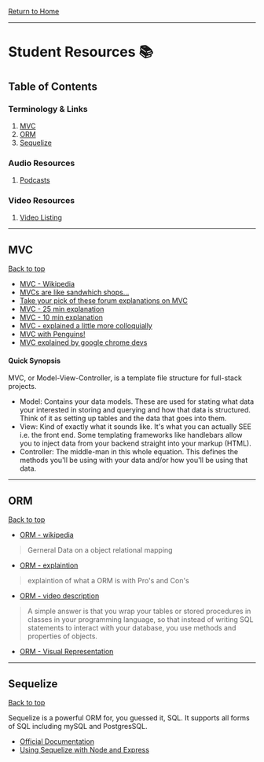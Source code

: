 [Return to Home](../../../README.md)

<hr>

# Student Resources :books:

## Table of Contents

### Terminology & Links

01. [MVC](#mvc)
02. [ORM](#orm)
03. [Sequelize](#sequelize)

### Audio Resources
01.  [Podcasts](/podcasts.md)

### Video Resources
01. [Video Listing](/video.md)

<hr>

## MVC

[Back to top](#student-resources)

* [MVC - Wikipedia](https://en.wikipedia.org/wiki/Model%E2%80%93view%E2%80%93controller)
* [MVCs are like sandwhich shops...](https://medium.freecodecamp.org/simplified-explanation-to-mvc-5d307796df30)
* [Take your pick of these forum explanations on MVC](https://softwareengineering.stackexchange.com/questions/127624/what-is-mvc-really)
* [MVC - 25 min explanation](https://www.youtube.com/watch?v=1IsL6g2ixak)
* [MVC - 10 min explanation](https://www.youtube.com/watch?v=pCvZtjoRq1I)
* [MVC - explained a little more colloquially](https://www.youtube.com/watch?v=fa8eUcu30Lw)
* [MVC with Penguins!](https://www.sitepoint.com/mvc-design-pattern-javascript/)
* [MVC explained by google chrome devs](https://developer.chrome.com/apps/app_frameworks)

#### Quick Synopsis
MVC, or Model-View-Controller, is a template file structure for full-stack projects.

* Model: Contains your data models. These are used for stating what data your interested in storing and querying and how that data is structured. Think of it as setting up tables and the data that goes into them.
* View: Kind of exactly what it sounds like. It's what you can actually SEE i.e. the front end. Some templating frameworks like handlebars allow you to inject data from your backend straight into your markup (HTML).
* Controller: The middle-man in this whole equation. This defines the methods you'll be using with your data and/or how you'll be using that data.

-----------------------------------------
## ORM

[Back to top](#student-resources)

* [ORM - wikipedia](https://en.wikipedia.org/wiki/Object-relational_mapping)
>Gerneral Data on a object relational mapping

* [ORM - explaintion](https://stackoverflow.com/questions/1279613/what-is-an-orm-and-where-can-i-learn-more-about-it)
>explaintion of what a ORM is with Pro's and Con's

* [ORM - video description](https://www.youtube.com/watch?v=LooPUh5_QKI)

> A simple answer is that you wrap your tables or stored procedures in classes in your programming language, so that instead of writing SQL statements to interact with your database, you use methods and properties of objects.
<!-- In other words, instead of something like this:
```
String sql = "SELECT ... FROM persons WHERE id = 10"
DbCommand cmd = new DbCommand(connection, sql);
Result res = cmd.Execute();
String name = res[0]["FIRST_NAME"];] -->
* [ORM - Visual Representation](https://www.developer.com/lang/article.php/3531871/How-to-Select-an-Object-Relational-Mapping-Tool-for-NET.htm)
------------------------------------------

## Sequelize

[Back to top](#student-resources)

Sequelize is a powerful ORM for, you guessed it, SQL. It supports all forms of SQL including mySQL and PostgresSQL.

* [Official Documentation](http://docs.sequelizejs.com/)
* [Using Sequelize with Node and Express](https://www.codementor.io/mirko0/how-to-use-sequelize-with-node-and-express-i24l67cuz)

